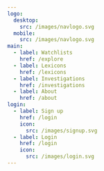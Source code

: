 ```yaml
---
logo:
  desktop:
    src: /images/navlogo.svg
  mobile:
    src: /images/navlogo.svg
main:
  - label: Watchlists
    href: /explore
  - label: Lexicons
    href: /lexicons
  - label: Investigations
    href: /investigations
  - label: About
    href: /about
login:
  - label: Sign up
    href: /login
    icon:
      src: /images/signup.svg
  - label: Login
    href: /login
    icon:
      src: /images/login.svg
---
```

